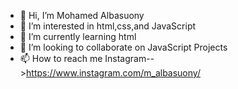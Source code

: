- 👋 Hi, I’m Mohamed Albasuony
- 👀 I’m interested in html,css,and JavaScript
- 🌱 I’m currently learning html
- 💞️ I’m looking to collaborate on JavaScript Projects
- 📫 How to reach me Instagram-->https://www.instagram.com/m_albasuony/

<!---
1Lucky0/1Lucky0 is a ✨ special ✨ repository because its `README.md` (this file) appears on your GitHub profile.
You can click the Preview link to take a look at your changes.
--->
